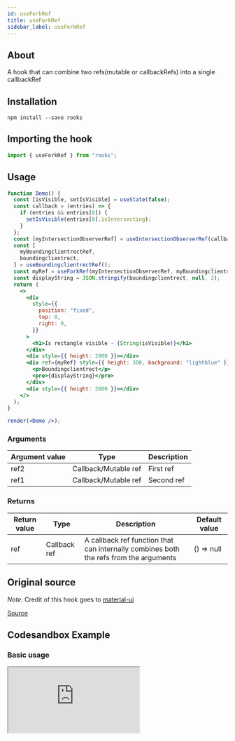 ```yaml
---
id: useForkRef
title: useForkRef
sidebar_label: useForkRef
---
```


## About

A hook that can combine two refs(mutable or callbackRefs) into a single callbackRef

## Installation

    npm install --save rooks

## Importing the hook

```javascript
import { useForkRef } from "rooks";
```

## Usage

```jsx
function Demo() {
  const [isVisible, setIsVisible] = useState(false);
  const callback = (entries) => {
    if (entries && entries[0]) {
      setIsVisible(entries[0].isIntersecting);
    }
  };
  const [myIntersectionObserverRef] = useIntersectionObserverRef(callback);
  const [
    myBoundingclientrectRef,
    boundingclientrect,
  ] = useBoundingclientrectRef();
  const myRef = useForkRef(myIntersectionObserverRef, myBoundingclientrectRef);
  const displayString = JSON.stringify(boundingclientrect, null, 2);
  return (
    <>
      <div
        style={{
          position: "fixed",
          top: 0,
          right: 0,
        }}
      >
        <h1>Is rectangle visible - {String(isVisible)}</h1>
      </div>
      <div style={{ height: 2000 }}></div>
      <div ref={myRef} style={{ height: 300, background: "lightblue" }}>
        <p>Boundingclientrect</p>
        <pre>{displayString}</pre>
      </div>
      <div style={{ height: 2000 }}></div>
    </>
  );
}

render(<Demo />);
```

### Arguments

| Argument value | Type                 | Description |
| -------------- | -------------------- | ----------- |
| ref2           | Callback/Mutable ref | First ref   |
| ref1           | Callback/Mutable ref | Second ref  |

### Returns

| Return value | Type         | Description                                                                           | Default value |
| ------------ | ------------ | ------------------------------------------------------------------------------------- | ------------- |
| ref          | Callback ref | A callback ref function that can internally combines both the refs from the arguments | () => null    |

## Original source

_Note_: Credit of this hook goes to [material-ui](https://github.com/mui-org/material-ui/)

[Source](https://github.com/mui-org/material-ui/blob/master/packages/material-ui/src/utils/useForkRef.js)

## Codesandbox Example

### Basic usage

<iframe src="https://codesandbox.io/embed/useforkref-ptmok?fontsize=14&hidenavigation=1&theme=dark"
   style={{
    width: "100%",
    height: 500,
    border: 0,
    borderRadius: 4,
    overflow: "hidden"
  }} 
title="useForkRef"
allow="accelerometer; ambient-light-sensor; camera; encrypted-media; geolocation; gyroscope; hid; microphone; midi; payment; usb; vr; xr-spatial-tracking"
sandbox="allow-forms allow-modals allow-popups allow-presentation allow-same-origin allow-scripts"
/>

## Join Bhargav's discord server

You can click on the floating discord icon at the bottom right of the screen and talk to us in our server.
